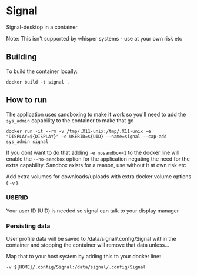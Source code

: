 # Signal

Signal-desktop in a container

Note: This isn't supported by whisper systems - use at your own risk etc


## Building

To build the container locally:

```
docker build -t signal .
```

## How to run


The application uses sandboxing to make it work so you'll need to add the
`sys_admin` capability to the container to make that go


```
docker run -it --rm -v /tmp/.X11-unix:/tmp/.X11-unix -e "DISPLAY=${DISPLAY}" -e USERID=${UID} --name=signal --cap-add sys_admin signal

```

If you dont want to do that adding `-e nosandbox=1` to the docker line will
enable the `--no-sandbox` option for the application negating the need for the
extra capability. Sandbox exists for a reason, use without it at own risk etc


Add extra volumes for downloads/uploads with extra docker volume options ( `-v` )

### USERID

Your user ID (UID) is needed so signal can talk to your display manager


### Persisting data

User profile data will be saved to /data/signal/.config/Signal within the
container and stopping the container will remove that data unless...

Map that to your host system by adding this to your docker line:

`-v ${HOME}/.config/Signal:/data/signal/.config/Signal`


